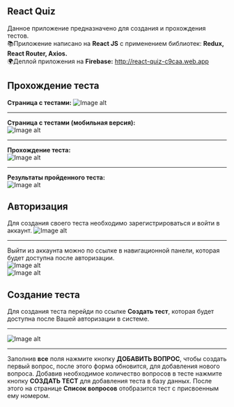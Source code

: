 ## React Quiz
  Данное приложение предназначено для создания и прохождения тестов.  
  📚Приложение написано на **React JS** с применением библиотек: **Redux, React Router, Axios.**  
  🌍Деплой приложения на **Firebase:** <http://react-quiz-c9caa.web.app>
 
## Прохождение теста
  **Страница с тестами:**
  ![Image alt](https://github.com/6aldej/ImagesForProjects/blob/master/react-quiz/QuizList.png)
  ***
  **Страница с тестами (мобильная версия):**  
  ![Image alt](https://github.com/6aldej/ImagesForProjects/blob/master/react-quiz/QuizListMobile.png)
  ***
  **Прохождение теста:**  
  ![Image alt](https://github.com/6aldej/ImagesForProjects/blob/master/react-quiz/Quiz.png)
  ***
  **Результаты пройденного теста:**  
  ![Image alt](https://github.com/6aldej/ImagesForProjects/blob/master/react-quiz/FinishQuiz.png)

## Авторизация
  Для создания своего теста необходимо зарегистрироваться и войти в аккаунт.
  ![Image alt](https://github.com/6aldej/ImagesForProjects/blob/master/react-quiz/Auth.png)
  ***
  Выйти из аккаунта можно по ссылке в навигационной панели, которая будет доступна после авторизации.  
  ![Image alt](https://github.com/6aldej/ImagesForProjects/blob/master/react-quiz/NavBar.png)  
  ![Image alt](https://github.com/6aldej/ImagesForProjects/blob/master/react-quiz/NavBarAuth.png)
 
## Создание теста
  Для создания теста перейди по ссылке **Создать тест**, которая будет доступна после Вашей авторизации в системе.
  ***
  ![Image alt](https://github.com/6aldej/ImagesForProjects/blob/master/react-quiz/QuizCreate.png)
  ***
  Заполнив **все** поля нажмите кнопку **ДОБАВИТЬ ВОПРОС**, чтобы создать первый вопрос, после этого форма обновится, для добавления нового вопроса. Добавив необходимое количество вопросов в тесте нажмите кнопку **СОЗДАТЬ ТЕСТ** для добавления теста в базу данных.
  После этого на странице **Список вопросов** отобразится тест с присвоенным ему номером.
 

